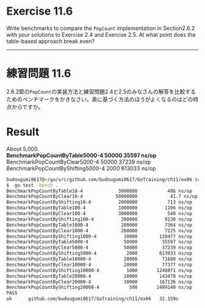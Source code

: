 # Exercise 11.6
Write benchmarks to compare the `PopCount` implementation in Section2.6.2 with your solutions to Exercise 2.4 and Exercise 2.5. At what point does the table-based approach break even?

---
# 練習問題 11.6
2.6.2節の`PopCount`の実装方法と練習問題2.4と2.5のみなさんの解答を比較するためのベンチマークをかきなさい。表に基づく方法のほうがよくなるのはどの時点からですか。


# Result


About 5,000.  
**BenchmarkPopCountByTable5000-4       	   50000	     35597 ns/op**  
BenchmarkPopCountByClear5000-4       	   50000	     37239 ns/op  
BenchmarkPopCountByShifting5000-4    	    2000	    613033 ns/op  

````bash
budougumi0617@~/go/src/github.com/budougumi0617/GoTraining/ch11/ex06 (ch10ch11@GoTraining)
$  go test -bench .
BenchmarkPopCountByTable10-4         	 3000000	       486 ns/op
BenchmarkPopCountByClear10-4         	50000000	        41.7 ns/op
BenchmarkPopCountByShifting10-4      	 2000000	       713 ns/op
BenchmarkPopCountByTable100-4        	 1000000	      1106 ns/op
BenchmarkPopCountByClear100-4        	 3000000	       540 ns/op
BenchmarkPopCountByShifting100-4     	  200000	      9130 ns/op
BenchmarkPopCountByTable1000-4       	  200000	      7364 ns/op
BenchmarkPopCountByClear1000-4       	  200000	      7225 ns/op
BenchmarkPopCountByShifting1000-4    	   10000	    120477 ns/op
BenchmarkPopCountByTable5000-4       	   50000	     35597 ns/op
BenchmarkPopCountByClear5000-4       	   50000	     37239 ns/op
BenchmarkPopCountByShifting5000-4    	    2000	    613033 ns/op
BenchmarkPopCountByTable10000-4      	   20000	     71680 ns/op
BenchmarkPopCountByClear10000-4      	   20000	     77377 ns/op
BenchmarkPopCountByShifting10000-4   	    1000	   1248871 ns/op
BenchmarkPopCountByTable20000-4      	   10000	    143470 ns/op
BenchmarkPopCountByClear20000-4      	   10000	    167136 ns/op
BenchmarkPopCountByShifting20000-4   	     500	   2499140 ns/op
PASS
ok  	github.com/budougumi0617/GoTraining/ch11/ex06	32.159s
````
